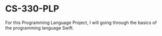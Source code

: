 # CS-330-PLP
For this Programming Language Project, I will going through the basics of the programming language Swift.
